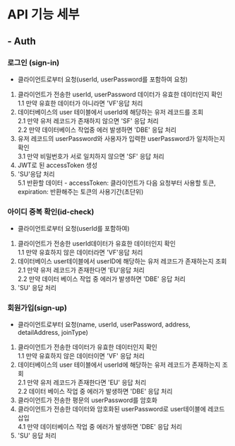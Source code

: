 # API 기능 세부
  
## - Auth
  
### 로그인 (sign-in)

- 클라이언트로부터 요청(userId, userPassword를 포함하여 요청)
1. 클라이언트가 전송한 userId, userPassword 데이터가 유효한 데이터인지 확인  
  1.1 만약 유효한 데이터가 아니라면 'VF'응답 처리
2. 데이터베이스의 user 테이블에서 userId에 해당하는 유저 레코드를 조회    
  2.1 만약 유저 레코드가 존재하지 않으면 'SF' 응답 처리  
  2.2 만약 데이터베이스 작업중 에러 발생하면 'DBE' 응답 처리  
3. 유저 레코드의 userPassword와 사용자가 입력한 userPassword가 일치하는지 확인  
  3.1 만약 비밀번호가 서로 일치하지 않으면 'SF' 응답 처리
4. JWT로 된 accessToken 생성
5. 'SU'응답 처리  
  5.1 반환할 데이터 - accessToken: 클라이언트가 다음 요청부터 사용할 토큰, expiration: 반환해주는 토큰의 사용기간(초단위)

### 아이디 중복 확인(id-check)

- 클라이언트로부터 요청(userId를 포함하여)
1. 클라이언트가 전송한 userId데이터가 유효한 데이터인지 확인  
1.1 만약 유효하지 않은 데이터라면 'VF'응답 처리
2. 데이터베이스 user테이블에서 userID에 해당하는 유저 레코드가 존재하는지 조회  
2.1 만약 유저 레코드가 존재한다면 'EU'응답 처리  
2.2 만약 데이터 베이스 작업 중 에러가 발생하면 'DBE' 응답 처리
3. 'SU' 응답 처리

### 회원가입(sign-up)
- 클라이언트로부터 요청(name, userId, userPassword, address, detailAddress, joinType)
1. 클라이언트가 전송한 데이터가 유효한 데이터인지 확인  
  1.1 만약 유효하지 않은 데이터이면 'VF' 응답 처리  
2. 데이터베이스의 user 테이블에서 userId에 해당하는 유저 레코드가 존재하는지 조회  
  2.1 만약 유저 레코드가 존재한다면 'EU' 응답 처리  
  2.2 데이터 베이스 작업 중 에러가 발생하면 'DBE' 응답 처리
3. 클라이언트가 전송한 평문의 userPassword를 암호화
4. 클라이언트가 전송한 데이터와 암호화된 userPassword로 user테이블에 레코드 삽입  
  4.1 만약 데이터베이스 작업 중 에러가 발생하면 'DBE' 응답 처리
5. 'SU' 응답 처리